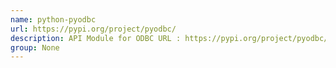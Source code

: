 ```yaml
---
name: python-pyodbc
url: https://pypi.org/project/pyodbc/
description: API Module for ODBC URL : https://pypi.org/project/pyodbc/ Groups : None
group: None
---
```

